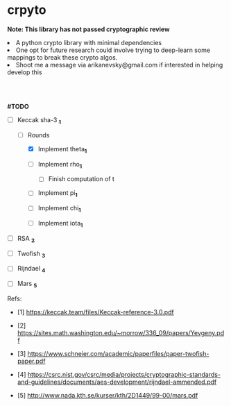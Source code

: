 # crpyto

**Note: This library has not passed cryptographic review**

<li>A python crypto library with minimal dependencies</li>

<li>One opt for future research could involve trying to deep-learn some mappings to break these crypto algos.</li>

<li>Shoot me a message via arikanevsky@gmail.com if interested in helping develop this </li>

<br></br>


**#TODO**
- [ ] Keccak sha-3 <a href= https://keccak.team/files/Keccak-reference-3.0.pdf>**<sub>1</sub>**</a>
  
  - [ ] Rounds
  
    - [X] Implement theta<a href= https://keccak.team/files/Keccak-reference-3.0.pdf>**<sub>1</sub>**</a>
          
    - [ ] Implement rho<a href= https://keccak.team/files/Keccak-reference-3.0.pdf>**<sub>1</sub>**</a>
          
      - [ ] Finish computation of t 
          
    - [ ] Implement pi<a href= https://keccak.team/files/Keccak-reference-3.0.pdf>**<sub>1</sub>**</a>
          
    - [ ] Implement chi<a href= https://keccak.team/files/Keccak-reference-3.0.pdf>**<sub>1</sub>**</a>
          
    - [ ] Implement iota<a href= https://keccak.team/files/Keccak-reference-3.0.pdf>**<sub>1</sub>**</a>

- [ ] RSA <a href= https://sites.math.washington.edu/~morrow/336_09/papers/Yevgeny.pdf>**<sub>2</sub>**</a>
- [ ] Twofish <a href= https://www.schneier.com/academic/paperfiles/paper-twofish-paper.pdf>**<sub>3</sub>**</a>
- [ ] Rijndael <a href= https://csrc.nist.gov/csrc/media/projects/cryptographic-standards-and-guidelines/documents/aes-development/rijndael-ammended.pdf>**<sub>4</sub>**</a>
- [ ] Mars <a href= http://www.nada.kth.se/kurser/kth/2D1449/99-00/mars.pdf>**<sub>5</sub>**</a>

Refs:

- [1] https://keccak.team/files/Keccak-reference-3.0.pdf

- [2] https://sites.math.washington.edu/~morrow/336_09/papers/Yevgeny.pdf

- [3] https://www.schneier.com/academic/paperfiles/paper-twofish-paper.pdf

- [4] https://csrc.nist.gov/csrc/media/projects/cryptographic-standards-and-guidelines/documents/aes-development/rijndael-ammended.pdf

- [5] http://www.nada.kth.se/kurser/kth/2D1449/99-00/mars.pdf
